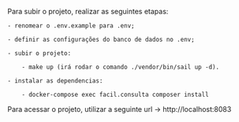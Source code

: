 Para subir o projeto, realizar as seguintes etapas:

    - renomear o .env.example para .env;
    
    - definir as configurações do banco de dados no .env;
    
    - subir o projeto:
    
        - make up (irá rodar o comando ./vendor/bin/sail up -d).
        
    - instalar as dependencias:
    
        - docker-compose exec facil.consulta composer install

Para acessar o projeto, utilizar a seguinte url -> http://localhost:8083
